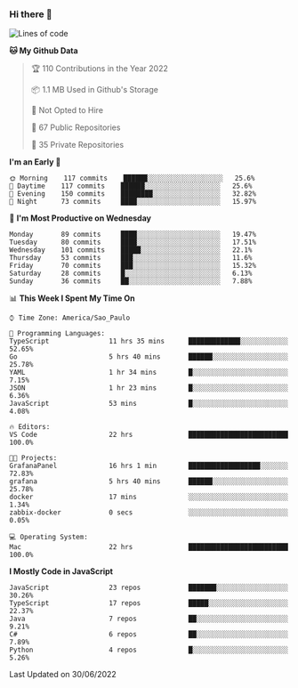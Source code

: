 ### Hi there 👋

<!--
**guicaulada/guicaulada** is a ✨ _special_ ✨ repository because its `README.md` (this file) appears on your GitHub profile.

Here are some ideas to get you started:

- 🔭 I’m currently working on ...
- 🌱 I’m currently learning ...
- 👯 I’m looking to collaborate on ...
- 🤔 I’m looking for help with ...
- 💬 Ask me about ...
- 📫 How to reach me: ...
- 😄 Pronouns: ...
- ⚡ Fun fact: ...
-->

<!--START_SECTION:waka-->
![Lines of code](https://img.shields.io/badge/From%20Hello%20World%20I%27ve%20Written-1.8%20million%20lines%20of%20code-blue)

**🐱 My Github Data** 

> 🏆 110 Contributions in the Year 2022
 > 
> 📦 1.1 MB Used in Github's Storage 
 > 
> 🚫 Not Opted to Hire
 > 
> 📜 67 Public Repositories 
 > 
> 🔑 35 Private Repositories  
 > 
**I'm an Early 🐤** 

```text
🌞 Morning    117 commits    ██████░░░░░░░░░░░░░░░░░░░   25.6% 
🌆 Daytime    117 commits    ██████░░░░░░░░░░░░░░░░░░░   25.6% 
🌃 Evening    150 commits    ████████░░░░░░░░░░░░░░░░░   32.82% 
🌙 Night      73 commits     ████░░░░░░░░░░░░░░░░░░░░░   15.97%

```
📅 **I'm Most Productive on Wednesday** 

```text
Monday       89 commits     ████░░░░░░░░░░░░░░░░░░░░░   19.47% 
Tuesday      80 commits     ████░░░░░░░░░░░░░░░░░░░░░   17.51% 
Wednesday    101 commits    █████░░░░░░░░░░░░░░░░░░░░   22.1% 
Thursday     53 commits     ███░░░░░░░░░░░░░░░░░░░░░░   11.6% 
Friday       70 commits     ███░░░░░░░░░░░░░░░░░░░░░░   15.32% 
Saturday     28 commits     █░░░░░░░░░░░░░░░░░░░░░░░░   6.13% 
Sunday       36 commits     ██░░░░░░░░░░░░░░░░░░░░░░░   7.88%

```


📊 **This Week I Spent My Time On** 

```text
⌚︎ Time Zone: America/Sao_Paulo

💬 Programming Languages: 
TypeScript               11 hrs 35 mins      █████████████░░░░░░░░░░░░   52.65% 
Go                       5 hrs 40 mins       ██████░░░░░░░░░░░░░░░░░░░   25.78% 
YAML                     1 hr 34 mins        █░░░░░░░░░░░░░░░░░░░░░░░░   7.15% 
JSON                     1 hr 23 mins        █░░░░░░░░░░░░░░░░░░░░░░░░   6.36% 
JavaScript               53 mins             █░░░░░░░░░░░░░░░░░░░░░░░░   4.08%

🔥 Editors: 
VS Code                  22 hrs              █████████████████████████   100.0%

🐱‍💻 Projects: 
GrafanaPanel             16 hrs 1 min        ██████████████████░░░░░░░   72.83% 
grafana                  5 hrs 40 mins       ██████░░░░░░░░░░░░░░░░░░░   25.78% 
docker                   17 mins             ░░░░░░░░░░░░░░░░░░░░░░░░░   1.34% 
zabbix-docker            0 secs              ░░░░░░░░░░░░░░░░░░░░░░░░░   0.05%

💻 Operating System: 
Mac                      22 hrs              █████████████████████████   100.0%

```

**I Mostly Code in JavaScript** 

```text
JavaScript               23 repos            ███████░░░░░░░░░░░░░░░░░░   30.26% 
TypeScript               17 repos            █████░░░░░░░░░░░░░░░░░░░░   22.37% 
Java                     7 repos             ██░░░░░░░░░░░░░░░░░░░░░░░   9.21% 
C#                       6 repos             ██░░░░░░░░░░░░░░░░░░░░░░░   7.89% 
Python                   4 repos             █░░░░░░░░░░░░░░░░░░░░░░░░   5.26%

```



 Last Updated on 30/06/2022
<!--END_SECTION:waka-->
